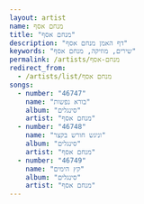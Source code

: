 ```yaml
---
layout: artist
name: מנחם אסף
title: "מנחם אסף"
description: "דף האמן מנחם אסף"
keywords: "שירים, מוזיקה, מנחם אסף"
permalink: /artists/מנחם-אסף
redirect_from:
  - /artists/list/מנחם אסף
songs:
  - number: "46747"
    name: "בורא נפשות"
    album: "סינגלים"
    artist: "מנחם אסף"
  - number: "46748"
    name: "וניגש חורש בקצר"
    album: "סינגלים"
    artist: "מנחם אסף"
  - number: "46749"
    name: "קץ הימים"
    album: "סינגלים"
    artist: "מנחם אסף"
---
```

